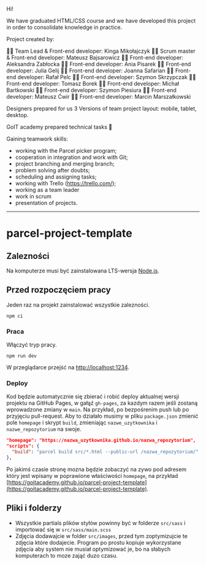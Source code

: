 Hi!

We have graduated HTML/CSS course and we have developed this project in order to consolidate knowledge in practice.

Project created by:

👨‍🎓 Team Lead & Front-end developer: Kinga Mikołajczyk
👨‍🎓 Scrum master & Front-end developer: Mateusz Bajsarowicz
👨‍🎓 Front-end developer: Aleksandra Zabłocka
👨‍🎓 Front-end developer: Ania Pisarek
👨‍🎓 Front-end developer: Julia Gelij
👨‍🎓 Front-end developer: Joanna Safarian
👨‍🎓 Front-end developer: Rafał Pelc
👨‍🎓 Front-end developer: Szymon Skrzypczak
👨‍🎓 Front-end developer: Tomasz Borek
👨‍🎓 Front-end developer: Michał Bartkowski
👨‍🎓 Front-end developer: Szymon Piesiura
👨‍🎓 Front-end developer: Mateusz Ćwir 
👨‍🎓 Front-end developer: Marcin Marszałkowski


Designers prepared for us 3 Versions of team project layout: mobile, tablet, desktop.

GoIT academy prepared technical tasks 📖

Gaining teamwork skills:
- working with the Parcel picker program;
- cooperation in integration and work with Git;
- project branching and merging branch;
- problem solving after doubts;
- scheduling and assigning tasks;
- working with Trello (https://trello.com/);
- working as a team leader
- work in scrum
- presentation of projects.



-------------------------------------------------------------------------------------


# parcel-project-template

## Zalezności

Na komputerze musi być zainstalowana LTS-wersja [Node.js](https://nodejs.org/en/).

## Przed rozpoczęciem pracy

Jeden raz na projekt zainstalować wszystkie zalezności.

```shell
npm ci
```

### Praca

Włączyć tryp pracy.

```shell
npm run dev
```

W przeglądarce przejść na [http://localhost:1234](http://localhost:1234).

### Deploy

Kod będzie automatycznie się zbierać i robić deploy aktualnej wersji projektu 
na GitHub Pages, w gałąź `gh-pages`, za kazdym razem jeśli zostaną wprowadzone zmiany w `main`. Na przykład, po bezpośrenim push lub po przyjęciu pull-request. Aby to działało musimy w pliku `package.json` zmienić pole `homepage` i skrypt
`build`, zmieniając `nazwe_uzytkownika` i `nazwe_repozytorium` na swoje.

```json
"homepage": "https://nazwa_uzytkownika.github.io/nazwa_repozytorium",
"scripts": {
  "build": "parcel build src/*.html --public-url /nazwa_repozytorium/"
},
```

Po jakimś czasie stronę mozna będzie zobaczyć na zywo pod adresem który 
jest wpisany w poprawione właściwości `homepage`, na przykład
[https://goitacademy.github.io/parcel-project-template](https://goitacademy.github.io/parcel-project-template).

## Pliki i folderzy

- Wszystkie partials plików styłów powinny być w folderze `src/sass` i importować się w
  `src/sass/main.scss`
- Zdjęcia dodawajcie w folder `src/images`, przed tym zoptymizujcie te zdjęcia które dodajecie. Program po prostu 
  kopiuje wykorzystane zdjęcia aby system nie musiał optymizować je, bo na słabych komputerach 
  to moze zająć duzo czasu.
